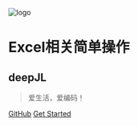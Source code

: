 ![logo](https://ss0.baidu.com/6ONWsjip0QIZ8tyhnq/it/u=2190596286,1342754151&fm=58&w=121&h=140&img.PNG)
# Excel相关简单操作
## deepJL
> 爱生活，爱编码！

<!--* Simple and lightweight (~12kb gzipped)-->
<!--* Multiple themes-->
<!--* Not build static html files-->

[GitHub](https://github.com/docsifyjs/docsify/)
[Get Started](README.md)
<!--[Get Started](README.md)-->